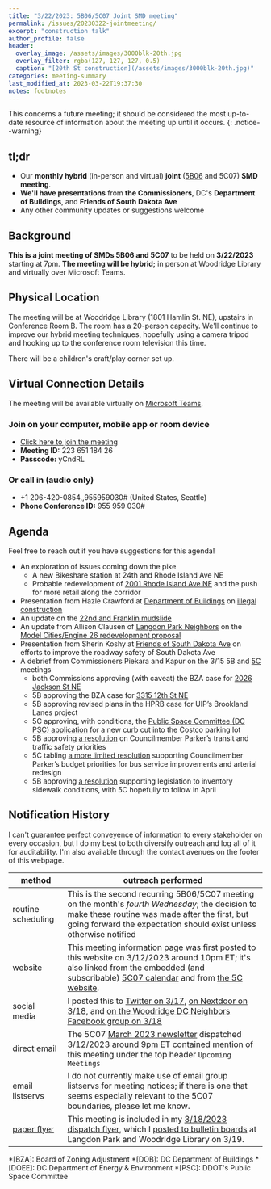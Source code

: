 ```yaml
---
title: "3/22/2023: 5B06/5C07 Joint SMD meeting"
permalink: /issues/20230322-jointmeeting/
excerpt: "construction talk"
author_profile: false
header:
  overlay_image: /assets/images/3000blk-20th.jpg
  overlay_filter: rgba(127, 127, 127, 0.5)
  caption: "[20th St construction](/assets/images/3000blk-20th.jpg)"
categories: meeting-summary
last_modified_at: 2023-03-22T19:37:30
notes: footnotes
---
```

This concerns a future meeting; it should be considered the most up-to-date resource of information about the meeting up until it occurs.
{: .notice--warning}

## tl;dr
- Our **monthly hybrid** (in-person and virtual) **joint** ([5B06](https://anc5b06.com) and 5C07) **SMD meeting**.
- **We'll have presentations** from **the Commissioners**, DC's **Department of Buildings**, and **Friends of South Dakota Ave**
- Any other community updates or suggestions welcome

## Background
**This is a joint meeting of SMDs 5B06 and 5C07** to be held on **3/22/2023** starting at 7pm. **The meeting will be hybrid;** in person at Woodridge Library and virtually over Microsoft Teams.

## Physical Location
The meeting will be at Woodridge Library (1801 Hamlin St. NE), upstairs in Conference Room B. The room has a 20-person capacity. We'll continue to improve our hybrid meeting techniques, hopefully using a camera tripod and hooking up to the conference room television this time.

There will be a children's craft/play corner set up.

## Virtual Connection Details
The meeting will be available virtually on [Microsoft Teams](https://www.microsoft.com/en-us/microsoft-teams/download-app).
### Join on your computer, mobile app or room device
- [Click here to join the meeting](https://teams.microsoft.com/l/meetup-join/19%3ameeting_YTJjOWU0ZjktMWU3Mi00YmE2LTkyYjUtYmUzYzJlMWE2NGUy%40thread.v2/0?context=%7b%22Tid%22%3a%228fe449f1-8b94-4fb7-9906-6f939da82d73%22%2c%22Oid%22%3a%22fe41fa96-a564-4c7e-bcd4-e44346276d35%22%7d)
- **Meeting ID:** 223 651 184 26
- **Passcode:** yCndRL

### Or call in (audio only)
- +1 206-420-0854,,955959030# (United States, Seattle)
- **Phone Conference ID:** 955 959 030#

## Agenda
Feel free to reach out if you have suggestions for this agenda!

- An exploration of issues coming down the pike
  - A new Bikeshare station at 24th and Rhode Island Ave NE
  - Probable redevelopment of [2001 Rhode Island Ave NE](/issues/2100ria/) and the push for more retail along the corridor
- Presentation from Hazle Crawford at [Department of Buildings](https://dob.dc.gov/) on [illegal construction](https://dcra.kustomer.help/contact/illegal-construction-inspection-request-form-SJLMTS2PD)
- An update on the [22nd and Franklin mudslide](/issues/22nd-franklin-mudslide/)
- An update from Allison Clausen of [Langdon Park Neighbors](http://www.langdonparkneighbors.org) on the [Model Cities/Engine 26 redevelopment proposal](/issues/modelcities/)
- Presentation from Sherin Koshy at [Friends of South Dakota Ave](https://twitter.com/FoSDANE) on efforts to improve the roadway safety of South Dakota Ave
- A debrief from Commissioners Piekara and Kapur on the 3/15 5B and [5C](/issues/20230315-5cmeeting/) meetings
  - both Commissions approving (with caveat) the BZA case for [2026 Jackson St NE](/issues/2026jackson/)
  - 5B approving the BZA case for [3315 12th St NE](/issues/3315-12th/)
  - 5B approving revised plans in the HPRB case for UIP’s Brookland Lanes project
  - 5C approving, with conditions, the [Public Space Committee (DC PSC) application](http://localhost:4000/issues/20230315-5cmeeting/#costco-public-space-application) for a new curb cut into the Costco parking lot
  - 5B approving [a resolution](https://docs.google.com/file/d/1Z7nMWZn_69E-rzO87vFSC2HH_mWIbatX/edit?usp=docslist_api&filetype=msword) on Councilmember Parker’s transit and traffic safety priorities
  - 5C tabling [a more limited resolution](https://dcgovict-my.sharepoint.com/personal/5c07_anc_dc_gov2/_layouts/15/onedrive.aspx?id=%2Fpersonal%2F5c07%5Fanc%5Fdc%5Fgov2%2FDocuments%2F20230315%20meeting%2FDraft%5FResolution%5F5C%2DReliable%5FBus%5FService%5FStreet%5FSafety%5FImprovements%2Epdf&parent=%2Fpersonal%2F5c07%5Fanc%5Fdc%5Fgov2%2FDocuments%2F20230315%20meeting&ga=1) supporting Councilmember Parker’s budget priorities for bus service improvements and arterial redesign
  - 5B approving [a resolution](https://docs.google.com/file/d/1vK3v8JpmoY3hbVuafM6k_MaE4peCRrXb/edit?usp=docslist_api&filetype=msword) supporting legislation to inventory sidewalk conditions, with 5C hopefully to follow in April

## Notification History
I can't guarantee perfect conveyence of information to every stakeholder on every occasion, but I do my best to both diversify outreach and log all of it for auditability. I'm also available through the contact avenues on the footer of this webpage.

|method|outreach performed|
|---|---|
|routine scheduling|This is the second recurring 5B06/5C07 meeting on the month's *fourth Wednesday*; the decision to make these routine was made after the first, but going forward the expectation should exist unless otherwise notified|
|website|This meeting information page was first posted to this website on 3/12/2023 around 10pm ET; it's also linked from the embedded (and subscribable) [5C07 calendar](/calendar/) and from [the 5C website](https://anc-5c.com/calendar/).|
|social media|I posted this to [Twitter on 3/17](https://twitter.com/anc5c07/status/1636764893755097088), [on Nextdoor on 3/18](https://nextdoor.com/p/-MNdY8nNnCWg?utm_source=share&extras=MjM2NDU5Nw%3D%3D), and [on the Woodridge DC Neighbors Facebook group on 3/18](https://www.facebook.com/groups/woodridgedc/posts/1614887688985004/)|
|direct email|The 5C07 [March 2023 newsletter](https://mailchi.mp/03ad1c65a72f/anc5c07?e=2c31022c82) dispatched 3/12/2023 around 9pm ET contained mention of this meeting under the top header `Upcoming Meetings`|
|email listservs|I do not currently make use of email group listservs for meeting notices; if there is one that seems especially relevant to the 5C07 boundaries, please let me know.|
|[paper flyer](/flyers/)|This meeting is included in my [3/18/2023 dispatch flyer](/assets/documents/flyer-20230318.pdf), which I [posted to bulletin boards](https://twitter.com/anc5c07/status/1637505422423719936) at Langdon Park and Woodridge Library on 3/19.|

*[BZA]: Board of Zoning Adjustment
*[DOB]: DC Department of Buildings
*[DOEE]: DC Department of Energy & Environment
*[PSC]: DDOT's Public Space Committee